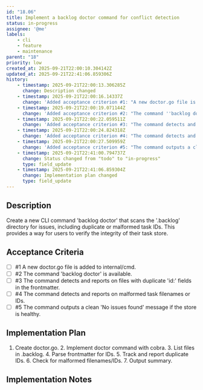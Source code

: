 ```yaml
---
id: "18.06"
title: Implement a backlog doctor command for conflict detection
status: in-progress
assignee: '@me'
labels:
    - cli
    - feature
    - maintenance
parent: "18"
priority: low
created_at: 2025-09-21T22:00:10.304142Z
updated_at: 2025-09-21T22:41:06.859306Z
history:
    - timestamp: 2025-09-21T22:00:13.306285Z
      change: Description changed
    - timestamp: 2025-09-21T22:00:16.14337Z
      change: 'Added acceptance criterion #1: "A new doctor.go file is added to internal/cmd."'
    - timestamp: 2025-09-21T22:00:19.071144Z
      change: 'Added acceptance criterion #2: "The command ''backlog doctor'' is available."'
    - timestamp: 2025-09-21T22:00:22.059511Z
      change: 'Added acceptance criterion #3: "The command detects and reports on files with duplicate ''id:'' fields in the frontmatter."'
    - timestamp: 2025-09-21T22:00:24.824318Z
      change: 'Added acceptance criterion #4: "The command detects and reports on malformed task filenames or IDs."'
    - timestamp: 2025-09-21T22:00:27.509959Z
      change: 'Added acceptance criterion #5: "The command outputs a clean ''No issues found'' message if the store is healthy."'
    - timestamp: 2025-09-21T22:41:00.794737Z
      change: Status changed from "todo" to "in-progress"
      type: field_update
    - timestamp: 2025-09-21T22:41:06.859304Z
      change: Implementation plan changed
      type: field_update
---
```

## Description

Create a new CLI command 'backlog doctor' that scans the '.backlog' directory for issues, including duplicate or malformed task IDs. This provides a way for users to verify the integrity of their task store.

## Acceptance Criteria
<!-- AC:BEGIN -->

- [ ] #1 A new doctor.go file is added to internal/cmd.
- [ ] #2 The command 'backlog doctor' is available.
- [ ] #3 The command detects and reports on files with duplicate 'id:' fields in the frontmatter.
- [ ] #4 The command detects and reports on malformed task filenames or IDs.
- [ ] #5 The command outputs a clean 'No issues found' message if the store is healthy.

<!-- AC:END -->

## Implementation Plan

1. Create doctor.go. 2. Implement doctor command with cobra. 3. List files in .backlog. 4. Parse frontmatter for IDs. 5. Track and report duplicate IDs. 6. Check for malformed filenames/IDs. 7. Output summary.


## Implementation Notes


